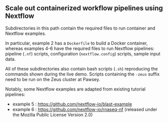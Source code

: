 ## Scale out containerized workflow pipelines using Nextflow

Subdirectories in this path contain the required files to run container and Nextflow examples.

In particular, example 2 has a `Dockerfile` to build a Docker container, 
whereas examples 4-6 have the required files to run Nextflow pipelines: 
pipeline (`.nf`) scripts, configuration (`nextflow.config`) scripts, sample input data.

All of these subdirectories also contain bash scripts (`.sh`) reproducing the commands shown during the live demo.
Scripts containing the `-zeus` suffix need to be run on the Zeus cluster at Pawsey.

Notably, some Nextflow examples are adapted from existing tutorial pipelines:
* example 5 : <https://github.com/nextflow-io/blast-example>
* example 6 : <https://github.com/nextflow-io/rnaseq-nf> (released under the Mozilla Public License Version 2.0)
